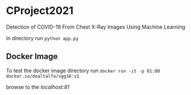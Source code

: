 # CProject2021
Detection of COVID-19 From Chest X-Ray Images Using Machine Learning

In directory run
`python app.py`

## Docker Image
To test the docker image directory run 
```docker run -it -p 81:80  docker.io/dealtalfa/vgg16:v1```

browse to the *localhost:81*
